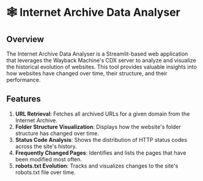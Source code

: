 # 🕸️ Internet Archive Data Analyser

## Overview

The Internet Archive Data Analyser is a Streamlit-based web application that leverages the Wayback Machine's CDX server to analyze and visualize the historical evolution of websites. This tool provides valuable insights into how websites have changed over time, their structure, and their performance.

## Features

1. **URL Retrieval**: Fetches all archived URLs for a given domain from the Internet Archive.
2. **Folder Structure Visualization**: Displays how the website's folder structure has changed over time.
3. **Status Code Analysis**: Shows the distribution of HTTP status codes across the site's history.
4. **Frequently Changed Pages**: Identifies and lists the pages that have been modified most often.
5. **robots.txt Evolution**: Tracks and visualizes changes to the site's robots.txt file over time.
